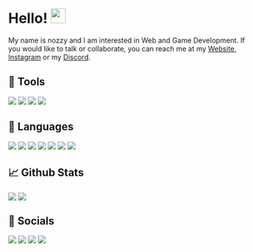 # Hello! <img src="https://raw.githubusercontent.com/MartinHeinz/MartinHeinz/master/wave.gif" width="30px" height="30px">
My name is nozzy and I am interested in Web and Game Development. If you would like to talk or collaborate, you can reach me at my [Website](https://nozzy.epizy.com), [Instagram](https://www.instagram.com/nozzyftw) or my [Discord](https://discord.gg/MmrYxKrZy3).

## 🔧 Tools
![](https://img.shields.io/badge/OS-Windows-informational?style=for-the-badge&logo=windows&logoColor=white&color=0078D6) ![](https://img.shields.io/badge/Editor-VS%20Code-informational?style=for-the-badge&logo=visualstudiocode&logoColor=white&color=007ACC) ![](https://img.shields.io/badge/Editor-Visual%20Studio-informational?style=for-the-badge&logo=visualstudio&logoColor=white&color=5C2D91) ![](https://img.shields.io/badge/Editor-Unreal%20Engine-informational?style=for-the-badge&logo=unrealengine&logoColor=white&color=0E1128)

## 📝 Languages
![](https://img.shields.io/badge/HTML-informational?style=for-the-badge&logo=html5&logoColor=white&color=E34F26) ![](https://img.shields.io/badge/CSS-informational?style=for-the-badge&logo=css3&logoColor=white&color=1572B6) ![](https://img.shields.io/badge/JavaScript-informational?style=for-the-badge&logo=javascript&logoColor=black&color=F7DF1E) ![](https://img.shields.io/badge/C%23-informational?style=for-the-badge&logo=csharp&logoColor=white&color=239120) ![](https://img.shields.io/badge/Node.js-informational?style=for-the-badge&logo=node.js&logoColor=white&color=339933) ![](https://img.shields.io/badge/Python-informational?style=for-the-badge&logo=python&logoColor=white&color=3776AB) ![](https://img.shields.io/badge/Lua-informational?style=for-the-badge&logo=lua&logoColor=white&color=2C2D72)

## 📈 Github Stats
<img align="center" src="https://github-readme-stats.vercel.app/api/top-langs/?username=nozzyftw&theme=dark&langs_count=3" /> <img align="center" src="https://github-readme-stats.vercel.app/api?username=nozzyftw&line_height=27&show_icons=true&theme=dark" />

## 📣 Socials
[<img src="https://img.shields.io/badge/Stack%20Overflow-informational?style=for-the-badge&logo=stackoverflow&logoColor=white&color=F58025">](https://www.stackoverflow.com/users/13446337/nozzy) [<img src="https://img.shields.io/badge/Instagram-informational?style=for-the-badge&logo=instagram&logoColor=white&color=E4405F">](https://www.instagram.com/nozzyfw) [<img src="https://img.shields.io/badge/Twitter-informational?style=for-the-badge&logo=twitter&logoColor=white&color=1DA1F2">](https://www.twitter.com/nozzyfw) [<img src="https://img.shields.io/badge/Twitch-informational?style=for-the-badge&logo=twitch&logoColor=white&color=9146FF">](https://www.twitch.tv/nozzyfw)

<!-- ![](https://img.shields.io/badge/<WORD_ON_LEFT>-<WORD_ON_RIGHT>-informational?style=flat&logo=<LOGO_NAME>&logoColor=white&color=2bbc8a) -->
<!---
nozzyFTW/nozzyFTW is a ✨ special ✨ repository because its `README.md` (this file) appears on your GitHub profile.
You can click the Preview link to take a look at your changes.
--->
